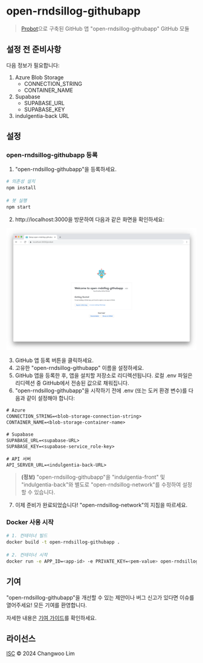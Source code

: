 # open-rndsillog-githubapp

> [Probot](https://github.com/probot/probot)으로 구축된 GitHub 앱 "open-rndsillog-githubapp" GitHub 모듈

## 설정 전 준비사항
다음 정보가 필요합니다:
1. Azure Blob Storage
   - CONNECTION_STRING
   - CONTAINER_NAME
2. Supabase
   - SUPABASE_URL
   - SUPABASE_KEY
3. indulgentia-back URL

## 설정

### open-rndsillog-githubapp 등록

1. "open-rndsillog-githubapp"을 등록하세요.

```sh
# 의존성 설치
npm install

# 봇 실행
npm start
```

2. http://localhost:3000을 방문하여 다음과 같은 화면을 확인하세요:

![Rndsillog Probot Setup Wizard Example](./public/rndsillog-probot-setup-wizard.svg)

3. GitHub 앱 등록 버튼을 클릭하세요.
4. 고유한 "open-rndsillog-githubapp" 이름을 설정하세요.
5. GitHub 앱을 등록한 후, 앱을 설치할 저장소로 리디렉션됩니다. 로컬 .env 파일은 리디렉션 중 GitHub에서 전송된 값으로 채워집니다.
6. "open-rndsillog-githubapp"을 시작하기 전에 .env (또는 도커 환경 변수)를 다음과 같이 설정해야 합니다:

```.env
# Azure
CONNECTION_STRING=<blob-storage-connection-string>
CONTAINER_NAME=<blob-storage-container-name>

# Supabase
SUPABASE_URL=<supabase-URL>
SUPABASE_KEY=<supabase-service_role-key>

# API 서버
API_SERVER_URL=<indulgentia-back-URL>
``` 
> **(정보)** "open-rndsillog-githubapp"을 "indulgentia-front" 및 "indulgentia-back"와 별도로 "open-rndsillog-network"를 수정하여 설정할 수 있습니다.

7. 이제 준비가 완료되었습니다! "open-rndsillog-network"의 지침을 따르세요.

### Docker 사용 시작

```sh
# 1. 컨테이너 빌드
docker build -t open-rndsillog-githubapp .

# 2. 컨테이너 시작
docker run -e APP_ID=<app-id> -e PRIVATE_KEY=<pem-value> open-rndsillog-githubapp
```

## 기여

"open-rndsillog-githubapp"을 개선할 수 있는 제안이나 버그 신고가 있다면 이슈를 열어주세요! 모든 기여를 환영합니다.

자세한 내용은 [기여 가이드](CONTRIBUTING.md)를 확인하세요.

## 라이선스

[ISC](LICENSE) © 2024 Changwoo Lim

